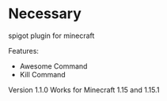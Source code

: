 # Necessary
spigot plugin for minecraft

Features:
- Awesome Command
- Kill Command

Version 1.1.0
Works for Minecraft 1.15 and 1.15.1
